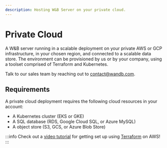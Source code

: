 ```yaml
---
description: Hosting W&B Server on your private cloud.
---
```


# Private Cloud

A W&B server running in a scalable deployment on your private AWS or GCP infrastructure, in your chosen region, and connected to a scalable data store. The environment can be provisioned by us or by your company, using a toolset comprised of Terraform and Kubernetes.

Talk to our sales team by reaching out to [contact@wandb.com](mailto:contact@wandb.com).

## Requirements

A private cloud deployment requires the following cloud resources in your account:

* A Kubernetes cluster (EKS or GKE)
* A SQL database (RDS, Google Cloud SQL, or Azure MySQL)
* A object store (S3, GCS, or Azure Blob Store)

:::info
Check out a [video tutorial](https://www.youtube.com/watch?v=bYmLY5fT2oA) for getting set up using [Terraform](https://www.terraform.io) on AWS!
:::

<!-- {% embed url="https://www.youtube.com/watch?v=bYmLY5fT2oA" %} -->

<!-- ## Amazon Web Services

The simplest way to configure W&B within AWS is to use our [official Terraform](https://github.com/wandb/terraform-aws-wandb). Detailed instructions can be found in the [AWS](private-cloud/aws) section. If instead you want to configure services manually you can find [instructions here](configuration.md#amazon-web-services).

## Microsoft Azure

The simplest way to configure W&B within Azure is to use our [official Terraform](https://github.com/wandb/terraform-azurerm-wandb). Detailed instructions can be found in the [Azure](private-cloud/azure) section. If instead you want to configure services manually you can find [instructions here](configuration.md#azure).

## Google Cloud Platform

The simplest way to configure W&B within GCP is to use our [official Terraform](https://github.com/wandb/terraform-google-wandb). Detailed instructions can be found in the [GCP](private-cloud/gcp) section. If instead you want to configure services manually you can find [instructions here](configuration.md#google-cloud-platform). -->

